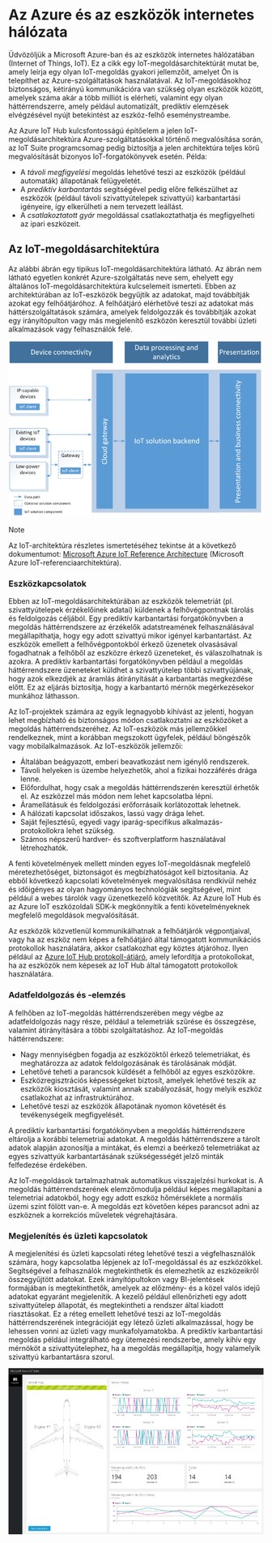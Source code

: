 
<a id="azure-and-internet-of-things" class="xliff"></a>

# Az Azure és az eszközök internetes hálózata

Üdvözöljük a Microsoft Azure-ban és az eszközök internetes hálózatában (Internet of Things, IoT). Ez a cikk egy IoT-megoldásarchitektúrát mutat be, amely leírja egy olyan IoT-megoldás gyakori jellemzőit, amelyet Ön is telepíthet az Azure-szolgáltatások használatával. Az IoT-megoldásokhoz biztonságos, kétirányú kommunikációra van szükség olyan eszközök között, amelyek száma akár a több milliót is elérheti, valamint egy olyan háttérrendszerre, amely például automatizált, prediktív elemzések elvégzésével nyújt betekintést az eszköz-felhő eseménystreambe.

Az Azure IoT Hub kulcsfontosságú építőelem a jelen IoT-megoldásarchitektúra Azure-szolgáltatásokkal történő megvalósítása során, az IoT Suite programcsomag pedig biztosítja a jelen architektúra teljes körű megvalósítását bizonyos IoT-forgatókönyvek esetén. Példa:

* A *távoli megfigyelési* megoldás lehetővé teszi az eszközök (például automaták) állapotának felügyeletét.
* A *prediktív karbantartás* segítségével pedig előre felkészülhet az eszközök (például távoli szivattyútelepek szivattyúi) karbantartási igényeire, így elkerülheti a nem tervezett leállást.
* A *csatlakoztatott gyár* megoldással csatlakoztathatja és megfigyelheti az ipari eszközeit.

<a id="iot-solution-architecture" class="xliff"></a>

## Az IoT-megoldásarchitektúra

Az alábbi ábrán egy tipikus IoT-megoldásarchitektúra látható. Az ábrán nem látható egyetlen konkrét Azure-szolgáltatás neve sem, ehelyett egy általános IoT-megoldásarchitektúra kulcselemeit ismerteti. Ebben az architektúrában az IoT-eszközök begyűjtik az adatokat, majd továbbítják azokat egy felhőátjáróhoz. A felhőátjáró elérhetővé teszi az adatokat más háttérszolgáltatások számára, amelyek feldolgozzák és továbbítják azokat egy irányítópulton vagy más megjelenítő eszközön keresztül további üzleti alkalmazások vagy felhasználók felé.

![Az IoT-megoldásarchitektúra][img-solution-architecture]

> [!NOTE]
> Az IoT-architektúra részletes ismertetéséhez tekintse át a következő dokumentumot: [Microsoft Azure IoT Reference Architecture][lnk-refarch] (Microsoft Azure IoT-referenciaarchitektúra).

<a id="device-connectivity" class="xliff"></a>

### Eszközkapcsolatok

Ebben az IoT-megoldásarchitektúrában az eszközök telemetriát (pl. szivattyútelepek érzékelőinek adatai) küldenek a felhővégpontnak tárolás és feldolgozás céljából. Egy prediktív karbantartási forgatókönyvben a megoldás háttérrendszere az érzékelők adatstreamének felhasználásával megállapíthatja, hogy egy adott szivattyú mikor igényel karbantartást. Az eszközök emellett a felhővégpontokból érkező üzenetek olvasásával fogadhatnak a felhőből az eszközre érkező üzeneteket, és válaszolhatnak is azokra. A prediktív karbantartási forgatókönyvben például a megoldás háttérrendszere üzeneteket küldhet a szivattyútelep többi szivattyújának, hogy azok elkezdjék az áramlás átirányítását a karbantartás megkezdése előtt. Ez az eljárás biztosítja, hogy a karbantartó mérnök megérkezésekor munkához láthasson.

Az IoT-projektek számára az egyik legnagyobb kihívást az jelenti, hogyan lehet megbízható és biztonságos módon csatlakoztatni az eszközöket a megoldás háttérrendszeréhez. Az IoT-eszközök más jellemzőkkel rendelkeznek, mint a korábban megszokott ügyfelek, például böngészők vagy mobilalkalmazások. Az IoT-eszközök jellemzői:

* Általában beágyazott, emberi beavatkozást nem igénylő rendszerek.
* Távoli helyeken is üzembe helyezhetők, ahol a fizikai hozzáférés drága lenne.
* Előfordulhat, hogy csak a megoldás háttérrendszerén keresztül érhetők el. Az eszközzel más módon nem lehet kapcsolatba lépni.
* Áramellátásuk és feldolgozási erőforrásaik korlátozottak lehetnek.
* A hálózati kapcsolat időszakos, lassú vagy drága lehet.
* Saját fejlesztésű, egyedi vagy iparág-specifikus alkalmazás-protokollokra lehet szükség.
* Számos népszerű hardver- és szoftverplatform használatával létrehozhatók.

A fenti követelmények mellett minden egyes IoT-megoldásnak megfelelő méretezhetőséget, biztonságot és megbízhatóságot kell biztosítania. Az ebből következő kapcsolati követelmények megvalósítása rendkívül nehéz és időigényes az olyan hagyományos technológiák segítségével, mint például a webes tárolók vagy üzenetkezelő közvetítők. Az Azure IoT Hub és az Azure IoT eszközoldali SDK-k megkönnyítik a fenti követelményeknek megfelelő megoldások megvalósítását.

Az eszközök közvetlenül kommunikálhatnak a felhőátjárók végpontjaival, vagy ha az eszköz nem képes a felhőátjáró által támogatott kommunikációs protokollok használatára, akkor csatlakozhat egy köztes átjáróhoz. Ilyen például az [Azure IoT Hub protokoll-átjáró][lnk-protocol-gateway], amely lefordítja a protokollokat, ha az eszközök nem képesek az IoT Hub által támogatott protokollok használatára.

<a id="data-processing-and-analytics" class="xliff"></a>

### Adatfeldolgozás és -elemzés

A felhőben az IoT-megoldás háttérrendszerében megy végbe az adatfeldolgozás nagy része, például a telemetriák szűrése és összegzése, valamint átirányítására a többi szolgáltatáshoz. Az IoT-megoldás háttérrendszere:

* Nagy mennyiségben fogadja az eszközöktől érkező telemetriákat, és meghatározza az adatok feldolgozásának és tárolásának módját. 
* Lehetővé teheti a parancsok küldését a felhőből az egyes eszközökre.
* Eszközregisztrációs képességeket biztosít, amelyek lehetővé teszik az eszközök kiosztását, valamint annak szabályozását, hogy melyik eszköz csatlakozhat az infrastruktúrához.
* Lehetővé teszi az eszközök állapotának nyomon követését és tevékenységeik megfigyelését.

A prediktív karbantartási forgatókönyvben a megoldás háttérrendszere eltárolja a korábbi telemetriai adatokat. A megoldás háttérrendszere a tárolt adatok alapján azonosítja a mintákat, és elemzi a beérkező telemetriákat az egyes szivattyúk karbantartásának szükségességét jelző minták felfedezése érdekében.

Az IoT-megoldások tartalmazhatnak automatikus visszajelzési hurkokat is. A megoldás háttérrendszerének elemzőmodulja például képes megállapítani a telemetriai adatokból, hogy egy adott eszköz hőmérséklete a normális üzemi szint fölött van-e. A megoldás ezt követően képes parancsot adni az eszköznek a korrekciós műveletek végrehajtására.

<a id="presentation-and-business-connectivity" class="xliff"></a>

### Megjelenítés és üzleti kapcsolatok

A megjelenítési és üzleti kapcsolati réteg lehetővé teszi a végfelhasználók számára, hogy kapcsolatba lépjenek az IoT-megoldással és az eszközökkel. Segítségével a felhasználók megtekinthetik és elemezhetik az eszközeikről összegyűjtött adatokat. Ezek irányítópultokon vagy BI-jelentések formájában is megtekinthetők, amelyek az előzmény- és a közel valós idejű adatokat egyaránt megjelenítik. A kezelő például ellenőrizheti egy adott szivattyútelep állapotát, és megtekintheti a rendszer által kiadott riasztásokat. Ez a réteg emellett lehetővé teszi az IoT-megoldás háttérrendszerének integrációját egy létező üzleti alkalmazással, hogy be lehessen vonni az üzleti vagy munkafolyamatokba. A prediktív karbantartási megoldás például integrálható egy ütemezési rendszerbe, amely kihív egy mérnököt a szivattyútelephez, ha a megoldás megállapítja, hogy valamelyik szivattyú karbantartásra szorul.

![Az IoT-megoldás irányítópultja][img-dashboard]

[img-solution-architecture]: ./media/iot-azure-and-iot/iot-reference-architecture.png
[img-dashboard]: ./media/iot-azure-and-iot/iot-suite.png

[lnk-machinelearning]: http://azure.microsoft.com/documentation/services/machine-learning/
[Azure IoT Suite]: http://azure.microsoft.com/solutions/iot
[lnk-protocol-gateway]:  ../articles/iot-hub/iot-hub-protocol-gateway.md
[lnk-refarch]: http://download.microsoft.com/download/A/4/D/A4DAD253-BC21-41D3-B9D9-87D2AE6F0719/Microsoft_Azure_IoT_Reference_Architecture.pdf
